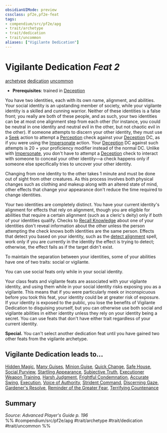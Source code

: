 ```yaml
---
obsidianUIMode: preview
cssclass: pf2e,pf2e-feat
tags:
- compendium/src/pf2e/apg
- trait/archetype
- trait/dedication
- trait/uncommon
aliases: ["Vigilante Dedication"]
---
```

# Vigilante Dedication  *Feat 2*  
[archetype](../../Rules/traits/archetype.md)  [dedication](../../Rules/traits/dedication.md)  [uncommon](../../Rules/traits/uncommon.md)  

- **Prerequisites**: trained in [Deception](../skills.md#Deception)

You have two identities, each with its own name, alignment, and abilities. Your social identity is an upstanding member of society, while your vigilante identity is a skilled and cunning warrior. Neither of these identities is a false front; you really are both of these people, and as such, your two identities can be at most one alignment step from each other (for instance, you could be neutral in one identity and neutral evil in the other, but not chaotic evil in the other). If someone attempts to discern your other identity, they must use a [Seek](../../Rules/actions/seek.md) action to attempt a [Perception](../skills.md#Perception) check against your [Deception](../skills.md#Deception) DC, as if you were using the [Impersonate](../../Rules/actions/impersonate.md) action. Your [Deception](../skills.md#Deception) DC against such attempts is 20 + your proficiency modifier instead of the normal DC. Unlike with [Impersonate](../../Rules/actions/impersonate.md), you don't have to attempt a [Deception](../skills.md#Deception) check to interact with someone to conceal your other identity—a check happens only if someone else specifically tries to uncover your other identity.

Changing from one identity to the other takes 1 minute and must be done out of sight from other creatures. As this process involves both physical changes such as clothing and makeup along with an altered state of mind, other effects that change your appearance don't reduce the time required to change identities.

Your two identities are completely distinct. You have your current identity's alignment for effects that rely on alignment, though you are eligible for abilities that require a certain alignment (such as a cleric's deity) only if both of your identities qualify. Checks to [Recall Knowledge](../../Rules/actions/recall-knowledge.md) about one of your identities don't reveal information about the other unless the person attempting the check knows both identities are the same person. Effects that detect you based on your identity, such as the [detect alignment](../spells/detect-alignment.md) spell, work only if you are currently in the identity the effect is trying to detect; otherwise, the effect fails as if the target didn't exist.

To maintain the separation between your identities, some of your abilities have one of two traits: social or vigilante.

You can use social feats only while in your social identity.

Your class feats and vigilante feats are associated with your vigilante identity, and using them while in your social identity risks exposing you as a vigilante. This means that if you were particularly meek or inconspicuous before you took this feat, your identity could be at greater risk of exposure. If your identity is exposed to the public, you lose the benefits of Vigilante Dedication to disguising yourself, but you can otherwise use both social and vigilante abilities in either identity unless they rely on your identity being a secret. You can use feats that don't have either trait regardless of your current identity.

**Special.** You can't select another dedication feat until you have gained two other feats from the vigilante archetype.

## Vigilante Dedication leads to...

[Hidden Magic](hidden-magic-apg.md), [Many Guises](many-guises-apg.md), [Minion Guise](minion-guise-apg.md), [Quick Change](quick-change-apg.md), [Safe House](safe-house-apg.md), [Social Purview](social-purview-apg.md), [Startling Appearance](startling-appearance-apg.md), [Subjective Truth](subjective-truth-apg.md), [Executioner Weapon Training](executioner-weapon-training-ngd.md), [Harsh Judgment](harsh-judgment-ngd.md), [Frightful Condemnation](frightful-condemnation-ngd.md), [Accurate Swing](accurate-swing-ngd.md), [Execution](execution-ngd.md), [Voice of Authority](voice-of-authority-ngd.md), [Strident Command](strident-command-ngd.md), [Discerning Gaze](discerning-gaze-ngd.md), [Gardener's Resolve](gardeners-resolve-ngd.md), [Reminder of the Greater Fear](reminder-of-the-greater-fear-ngd.md), [Terrifying Countenance](terrifying-countenance-ngd.md)

## Summary

*Source: Advanced Player's Guide p. 196*  
%% #compendium/src/pf2e/apg #trait/archetype #trait/dedication #trait/uncommon %%
